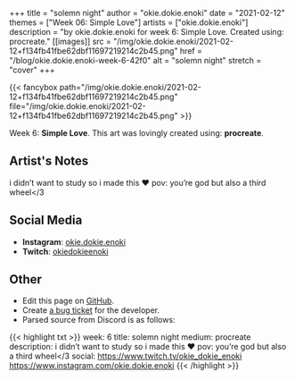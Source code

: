 +++
title =       "solemn night"
author =      "okie.dokie.enoki"
date =        "2021-02-12"
themes =      ["Week 06: Simple Love"]
artists =     ["okie.dokie.enoki"]
description = "by okie.dokie.enoki for week 6: Simple Love. Created using: procreate."
[[images]]
              src = "/img/okie.dokie.enoki/2021-02-12+f134fb41fbe62dbf11697219214c2b45.png"
              href = "/blog/okie.dokie.enoki-week-6-42f0"
              alt = "solemn night"
              stretch = "cover"
+++


{{< fancybox path="/img/okie.dokie.enoki/2021-02-12+f134fb41fbe62dbf11697219214c2b45.png" file="/img/okie.dokie.enoki/2021-02-12+f134fb41fbe62dbf11697219214c2b45.png" >}}


Week 6: **Simple Love**. This art was lovingly created using: **procreate**.

## Artist's Notes

i didn’t want to study so i made this ❤️
pov: you’re god but also a third wheel</3

## Social Media

- **Instagram**: <a href='https://instagram.com/okie.dokie.enoki' target='_blank'>okie.dokie.enoki</a>
- **Twitch**: <a href='https://twitch.tv/okiedokieenoki' target='_blank'>okiedokieenoki</a>


## Other

- Edit this page on [GitHub](https://github.com/teaminkling/web-refresh/edit/main/blog/content/blog/okie.dokie.enoki-week-6-42f0.md).
- Create [a bug ticket](https://github.com/teaminkling/web-refresh/issues/new?assignees=&labels=bug&template=problem-report.md&title=) for the developer.
- Parsed source from Discord is as follows:

{{< highlight txt >}}
week: 6
title: solemn night
medium: procreate
description: i didn’t want to study so i made this ❤️
pov: you’re god but also a third wheel</3
social: https://www.twitch.tv/okie_dokie_enoki
https://www.instagram.com/okie.dokie.enoki
{{< /highlight >}}